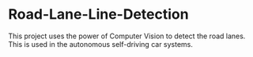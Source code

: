# Road-Lane-Line-Detection
This project uses the power of Computer Vision to detect the road lanes. This is used in the autonomous self-driving car systems.
